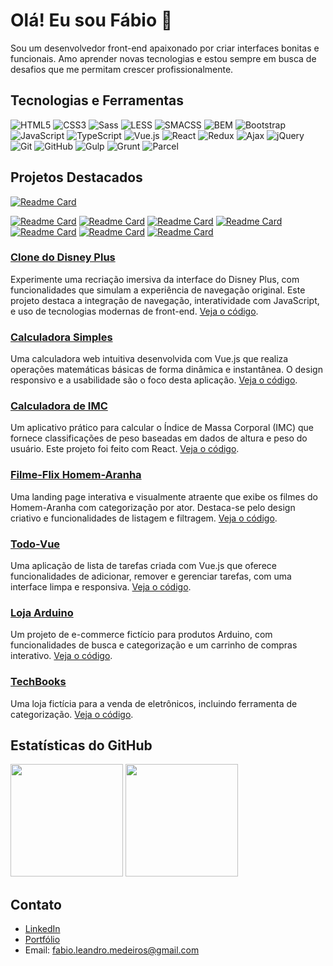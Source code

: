 # Olá! Eu sou Fábio 👋

Sou um desenvolvedor front-end apaixonado por criar interfaces bonitas e funcionais. Amo aprender novas tecnologias e estou sempre em busca de desafios que me permitam crescer profissionalmente.

## Tecnologias e Ferramentas

![HTML5](https://img.shields.io/badge/-HTML5-E34F26?style=flat&logo=html5&logoColor=white)
![CSS3](https://img.shields.io/badge/-CSS3-1572B6?style=flat&logo=css3&logoColor=white)
![Sass](https://img.shields.io/badge/-Sass-CC6699?style=flat&logo=sass&logoColor=white)
![LESS](https://img.shields.io/badge/-LESS-1D365D?style=flat&logo=less&logoColor=white)
![SMACSS](https://img.shields.io/badge/-SMACSS-1F77B4?style=flat&logo=smacss&logoColor=white)
![BEM](https://img.shields.io/badge/-BEM-61DAFB?style=flat&logo=bem&logoColor=white)
![Bootstrap](https://img.shields.io/badge/-Bootstrap-563D7C?style=flat&logo=bootstrap&logoColor=white)
![JavaScript](https://img.shields.io/badge/-JavaScript-F7DF1E?style=flat&logo=javascript&logoColor=black)
![TypeScript](https://img.shields.io/badge/-TypeScript-007ACC?style=flat&logo=typescript&logoColor=white)
![Vue.js](https://img.shields.io/badge/-Vue.js-4FC08D?style=flat&logo=vue.js&logoColor=white)
![React](https://img.shields.io/badge/-React-61DAFB?style=flat&logo=react&logoColor=white)
![Redux](https://img.shields.io/badge/-Redux-764ABC?style=flat&logo=redux&logoColor=white)
![Ajax](https://img.shields.io/badge/-Ajax-003B57?style=flat&logo=ajax&logoColor=white)
![jQuery](https://img.shields.io/badge/-jQuery-0769AD?style=flat&logo=jquery&logoColor=white)
![Git](https://img.shields.io/badge/-Git-F05032?style=flat&logo=git&logoColor=white)
![GitHub](https://img.shields.io/badge/-GitHub-181717?style=flat&logo=github&logoColor=white)
![Gulp](https://img.shields.io/badge/-Gulp-CF4647?style=flat&logo=gulp&logoColor=white)
![Grunt](https://img.shields.io/badge/-Grunt-FBAA28?style=flat&logo=grunt&logoColor=white)
![Parcel](https://img.shields.io/badge/-Parcel-BDB76B?style=flat&logo=parcel&logoColor=white)

## Projetos Destacados

[![Readme Card](<img src="https://github-readme-stats.vercel.app/api/pin/?username=FabioMedeiros1000&repo=techbooks&theme=dark&cache_seconds=86400"/>)](https://github.com/FabioMedeiros1000/techbooks)

[![Readme Card](https://github-readme-stats.vercel.app/api/pin/?username=FabioMedeiros1000&repo=clone_disneyplus&theme=dark&cache_seconds=86400)](https://github.com/FabioMedeiros1000/clone_disneyplus)
[![Readme Card](https://github-readme-stats.vercel.app/api/pin/?username=FabioMedeiros1000&repo=calculadora-simples&theme=dark&cache_seconds=86400)](https://github.com/FabioMedeiros1000/calculadora-simples)
[![Readme Card](https://github-readme-stats.vercel.app/api/pin/?username=FabioMedeiros1000&repo=calculadora-imc&theme=dark&cache_seconds=86400)](https://github.com/FabioMedeiros1000/calculadora-imc)
[![Readme Card](https://github-readme-stats.vercel.app/api/pin/?username=FabioMedeiros1000&repo=todo-vue&theme=dark&cache_seconds=86400)](https://github.com/FabioMedeiros1000/todo-vue)
[![Readme Card](https://github-readme-stats.vercel.app/api/pin/?username=FabioMedeiros1000&repo=filmeflix-homem-aranha&theme=dark&cache_seconds=86400)](https://github.com/FabioMedeiros1000/filmeflix-homem-aranha)
[![Readme Card](https://github-readme-stats.vercel.app/api/pin/?username=FabioMedeiros1000&repo=techbooks&theme=dark&cache_seconds=86400)](https://github.com/FabioMedeiros1000/techbooks)
[![Readme Card](https://github-readme-stats.vercel.app/api/pin/?username=FabioMedeiros1000&repo=loja-arduino&theme=dark&cache_seconds=86400)](https://github.com/FabioMedeiros1000/loja-arduino)


### [Clone do Disney Plus](https://clone-disneyplus-two-gamma.vercel.app/)
Experimente uma recriação imersiva da interface do Disney Plus, com funcionalidades que simulam a experiência de navegação original. Este projeto destaca a integração de navegação, interatividade com JavaScript, e uso de tecnologias modernas de front-end. [Veja o código](https://github.com/FabioMedeiros1000/clone_disneyplus).

### [Calculadora Simples](https://calculadora-simples-umber.vercel.app/)
Uma calculadora web intuitiva desenvolvida com Vue.js que realiza operações matemáticas básicas de forma dinâmica e instantânea. O design responsivo e a usabilidade são o foco desta aplicação. [Veja o código](https://github.com/FabioMedeiros1000/calculadora-simples).

### [Calculadora de IMC](https://calculadora-imc-flm.vercel.app/)
Um aplicativo prático para calcular o Índice de Massa Corporal (IMC) que fornece classificações de peso baseadas em dados de altura e peso do usuário. Este projeto foi feito com React. [Veja o código](https://github.com/FabioMedeiros1000/calculadora-imc).

### [Filme-Flix Homem-Aranha](https://filmeflix-homem-aranha.vercel.app/)
Uma landing page interativa e visualmente atraente que exibe os filmes do Homem-Aranha com categorização por ator. Destaca-se pelo design criativo e funcionalidades de listagem e filtragem. [Veja o código](https://github.com/FabioMedeiros1000/filmeflix-homem-aranha).

### [Todo-Vue](https://github.com/FabioMedeiros1000/todo-vue)
Uma aplicação de lista de tarefas criada com Vue.js que oferece funcionalidades de adicionar, remover e gerenciar tarefas, com uma interface limpa e responsiva. [Veja o código](https://github.com/FabioMedeiros1000/todo-vue).

### [Loja Arduino](https://github.com/FabioMedeiros1000/loja-arduino)
Um projeto de e-commerce fictício para produtos Arduino, com funcionalidades de busca e categorização e um carrinho de compras interativo. [Veja o código](https://github.com/FabioMedeiros1000/loja-arduino).

### [TechBooks](https://github.com/FabioMedeiros1000/techbooks)
Uma loja fictícia para a venda de eletrônicos, incluindo ferramenta de categorização. [Veja o código](https://github.com/FabioMedeiros1000/techbooks).

## Estatísticas do GitHub

<div>
  <img style="height: 180px" src="https://github-readme-stats.vercel.app/api?username=FabioMedeiros1000&show_icons=true&bg_color=edebe6&title_color=d3643b&text_color=403b33&icon_color=d3643b" />
  <img style="height: 180px" src="https://github-readme-stats.vercel.app/api/top-langs/?username=FabioMedeiros1000&layout=compact&bg_color=edebe6&title_color=d3643b&text_color=403b33&icon_color=d3643b" />
</div>

## Contato

- [LinkedIn](https://www.linkedin.com/in/fab-leandro/)
- [Portfólio](https://github.com/FabioMedeiros1000/curso_ebac_frontend)
- Email: fabio.leandro.medeiros@gmail.com
